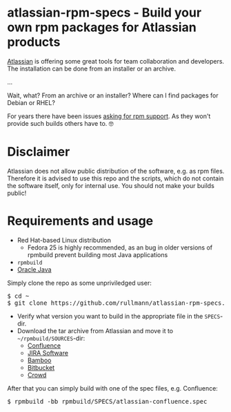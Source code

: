 # atlassian-rpm-specs - Build your own rpm packages for Atlassian products

[Atlassian](https://www.atlassian.com/) is offering some great tools for team collaboration and developers.
The installation can be done from an installer or an archive.

...

Wait, what? From an archive or an installer?
Where can I find packages for Debian or RHEL?

For years there have been issues [asking for rpm support](https://jira.atlassian.com/browse/CONFSERVER-36902).
As they won't provide such builds others have to. 🤓

# Disclaimer

Atlassian does not allow public distribution of the software, e.g. as rpm files.
Therefore it is advised to use this repo and the scripts, which do not contain the software itself, only for internal use.
You should not make your builds public!

# Requirements and usage

* Red Hat-based Linux distribution
  * Fedora 25 is highly recommended, as an bug in older versions of rpmbuild prevent building most Java applications
* `rpmbuild`
* [Oracle Java](http://www.oracle.com/technetwork/java/javase/downloads/index-jsp-138363.html)

Simply clone the repo as some unpriviledged user:

<pre>
$ cd ~
$ git clone https://github.com/rullmann/atlassian-rpm-specs.git rpmbuild
</pre>

* Verify what version you want to build in the appropriate file in the `SPECS`-dir.
* Download the tar archive from Atlassian and move it to `~/rpmbuild/SOURCES`-dir:
  * [Confluence](https://www.atlassian.com/software/confluence/download)
  * [JIRA Software](https://www.atlassian.com/software/jira/download)
  * [Bamboo](https://www.atlassian.com/software/bamboo/download)
  * [Bitbucket](https://www.atlassian.com/software/bitbucket/download)
  * [Crowd](https://www.atlassian.com/software/crowd/download)

After that you can simply build with one of the spec files, e.g. Confluence:

<pre>
$ rpmbuild -bb rpmbuild/SPECS/atlassian-confluence.spec
</pre>
